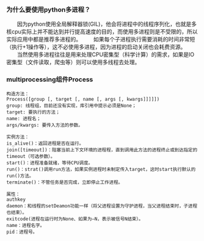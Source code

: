 ### 为什么要使用python多进程？

　　因为python使用全局解释器锁(GIL)，他会将进程中的线程序列化，也就是多核cpu实际上并不能达到并行提高速度的目的，而使用多进程则是不受限的，所以实际应用中都是推荐多进程的。
　　如果每个子进程执行需要消耗的时间非常短（执行+1操作等），这不必使用多进程，因为进程的启动关闭也会耗费资源。
　　当然使用多进程往往是用来处理CPU密集型（科学计算）的需求，如果是IO密集型（文件读取，爬虫等）则可以使用多线程去处理。

### multiprocessing组件Process
```
构造方法：
Process([group [, target [, name [, args [, kwargs]]]]])
group: 线程组，目前还没有实现，库引用中提示必须是None；
target: 要执行的方法；
name: 进程名；
args/kwargs: 要传入方法的参数。

实例方法：
is_alive()：返回进程是否在运行。
join([timeout])：阻塞当前上下文环境的进程程，直到调用此方法的进程终止或到达指定的timeout（可选参数）。
start()：进程准备就绪，等待CPU调度。
run()：strat()调用run方法，如果实例进程时未制定传入target，这时start执行默认的run()方法。
terminate()：不管任务是否完成，立即停止工作进程。

属性：
authkey
daemon：和线程的setDeamon功能一样（将父进程设置为守护进程，当父进程结束时，子进程也结束）。
exitcode(进程在运行时为None、如果为–N，表示被信号N结束）。
name：进程名字。
pid：进程号。
```
